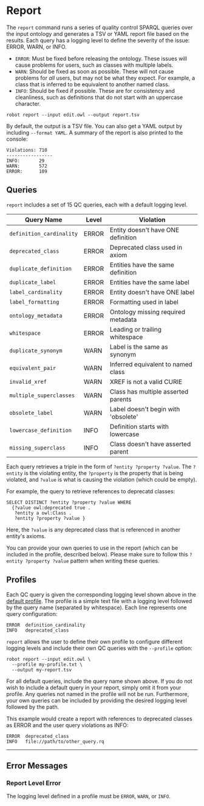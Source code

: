 # Report

The `report` command runs a series of quality control SPARQL queries over the input ontology and generates a TSV or YAML report file based on the results. Each query has a logging level to define the severity of the issue: ERROR, WARN, or INFO.
* `ERROR`: Must be fixed before releasing the ontology. These issues will cause problems for users, such as classes with multiple labels.
* `WARN`: Should be fixed as soon as possible. These will not cause problems for *all* users, but may not be what they expect. For example, a class that is inferred to be equivalent to another named class.
* `INFO`: Should be fixed if possible. These are for consistency and cleanliness, such as definitions that do not start with an uppercase character.
<!-- DO NOT TEST -->
```
robot report --input edit.owl --output report.tsv
```

By default, the output is a TSV file. You can also get a YAML output by including `--format YAML`. A summary of the report is also printed to the console:
```
Violations: 710
-----------------
INFO:       29
WARN:       572
ERROR:      109
```

## Queries

`report` includes a set of 15 QC queries, each with a default logging level.

| Query Name               | Level | Violation                           |
|--------------------------|-------|-------------------------------------|
| `definition_cardinality` | ERROR | Entity doesn't have ONE definition  |
| `deprecated_class`       | ERROR | Deprecated class used in axiom      |
| `duplicate_definition`   | ERROR | Entities have the same definition   |
| `duplicate_label`        | ERROR | Entities have the same label        |
| `label_cardinality`      | ERROR | Entity doesn't have ONE label       |
| `label_formatting`       | ERROR | Formatting used in label            |
| `ontology_metadata`      | ERROR | Ontology missing required metadata  |
| `whitespace`             | ERROR | Leading or trailing whitespace      |
| `duplicate_synonym`      | WARN  | Label is the same as synonym        |
| `equivalent_pair`        | WARN  | Inferred equivalent to named class  |
| `invalid_xref`           | WARN  | XREF is not a valid CURIE           |
| `multiple_superclasses`  | WARN  | Class has multiple asserted parents |
| `obsolete_label`         | WARN  | Label doesn't begin with 'obsolete' |
| `lowercase_definition`   | INFO  | Definition starts with lowercase    |
| `missing_superclass`     | INFO  | Class doesn't have asserted parent  |

Each query retrieves a triple in the form of `?entity ?property ?value`. The `?entity` is the violating entity, the `?property` is the property that is being violated, and `?value` is what is causing the violation (which could be empty).

For example, the query to retrieve references to deprecatd classes:
```
SELECT DISTINCT ?entity ?property ?value WHERE 
  {?value owl:deprecated true .
   ?entity a owl:Class .
   ?entity ?property ?value }
```
Here, the `?value` is any deprecated class that is referenced in another entity's axioms.

You can provide your own queries to use in the report (which can be included in the profile, described below). Please make sure to follow this `?entity ?property ?value` pattern when writing these queries.

## Profiles

Each QC query is given the corresponding logging level shown above in the [default profile](/). The profile is a simple text file with a logging level followed by the query name (separated by whitespace). Each line represents one query configuration:
```
ERROR  definition_cardinality
INFO   deprecated_class
```

`report` allows the user to define their own profile to configure different logging levels and include their own QC queries with the `--profile` option:
<!-- DO NOT TEST -->
```
robot report --input edit.owl \
  --profile my-profile.txt \
  --output my-report.tsv
```

For all default queries, include the query name shown above. If you do not wish to include a default query in your report, simply omit it from your profile. Any queries not named in the profile will not be run. Furthermore, your own queries can be included by providing the desired logging level followed by the path.

This example would create a report with references to deprecated classes as ERROR and the user query violations as INFO:
```
ERROR  deprecated_class
INFO   file://path/to/other_query.rq
```

---

## Error Messages

### Report Level Error

The logging level defined in a profile must be `ERROR`, `WARN`, or `INFO`.
